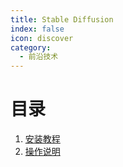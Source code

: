 ```yaml
---
title: Stable Diffusion
index: false
icon: discover
category:
  - 前沿技术
---
```


# 目录

1. [安装教程](1.md)
1. [操作说明](1.md)
